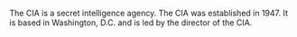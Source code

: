The CIA is a secret intelligence agency. The CIA was established in 1947. It is based in Washington, D.C. and is led by the director of the CIA.